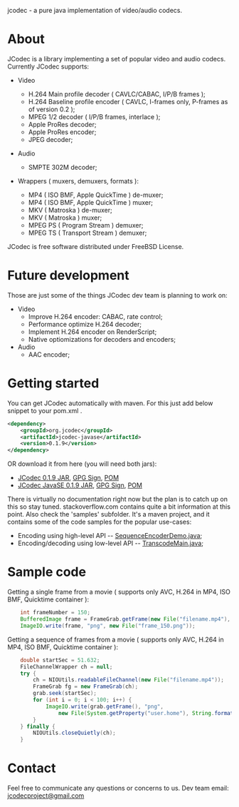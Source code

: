 jcodec - a pure java implementation of video/audio codecs.

# About 

JCodec is a library implementing a set of popular video and audio codecs. Currently JCodec supports:

* Video
    * H.264 Main profile decoder ( CAVLC/CABAC, I/P/B frames );
    * H.264 Baseline profile encoder ( CAVLC, I-frames only, P-frames as of version 0.2 );
    * MPEG 1/2 decoder ( I/P/B frames, interlace );
    * Apple ProRes decoder;
    * Apple ProRes encoder;
    * JPEG decoder;

* Audio
    * SMPTE 302M decoder;

* Wrappers ( muxers, demuxers, formats ):
    * MP4 ( ISO BMF, Apple QuickTime ) de-muxer;
    * MP4 ( ISO BMF, Apple QuickTime ) muxer;
    * MKV ( Matroska ) de-muxer;
    * MKV ( Matroska ) muxer;
    * MPEG PS ( Program Stream ) demuxer;
    * MPEG TS ( Transport Stream ) demuxer;

JCodec is free software distributed under FreeBSD License.

# Future development

 Those are just some of the things JCodec dev team is planning to work on:

* Video
    * Improve H.264 encoder: CABAC, rate control;
    * Performance optimize H.264 decoder;
    * Implement H.264 encoder on RenderScript;
    * Native optiomizations for decoders and encoders;
* Audio
    * AAC encoder;

# Getting started

You can get JCodec automatically with maven. For this just add below snippet to your pom.xml .

```xml
<dependency>
    <groupId>org.jcodec</groupId>
    <artifactId>jcodec-javase</artifactId>
    <version>0.1.9</version>
</dependency>
```
OR download it from here (you will need both jars):
* [JCodec 0.1.9 JAR](http://jcodec.org/downloads/jcodec-0.1.9.jar), [GPG Sign](http://jcodec.org/downloads/jcodec-0.1.9.jar.asc), [POM](http://jcodec.org/downloads/jcodec-0.1.9.pom)
* [JCodec JavaSE 0.1.9 JAR](http://jcodec.org/downloads/jcodec-javase-0.1.9.jar), [GPG Sign](http://jcodec.org/downloads/jcodec-javase-0.1.9.jar.asc), [POM](http://jcodec.org/downloads/jcodec-javase-0.1.9.pom)

There is virtually no documentation right now but the plan is to catch up on this so stay tuned. stackoverflow.com contains quite a bit information at this point.
Also check the 'samples' subfolder. It's a maven project, and it contains some of the code samples for the popular use-cases:
* Encoding using high-level API -- [SequenceEncoderDemo.java](https://github.com/jcodec/jcodec/blob/master/samples/main/java/org/jcodec/samples/gen/SequenceEncoderDemo.java);
* Encoding/decoding using low-level API -- [TranscodeMain.java](https://github.com/jcodec/jcodec/blob/master/samples/main/java/org/jcodec/samples/transcode/TranscodeMain.java);

# Sample code

Getting a single frame from a movie ( supports only AVC, H.264 in MP4, ISO BMF, Quicktime container ):
```java
    int frameNumber = 150;
    BufferedImage frame = FrameGrab.getFrame(new File("filename.mp4"), frameNumber);
    ImageIO.write(frame, "png", new File("frame_150.png"));
```

Getting a sequence of frames from a movie ( supports only AVC, H.264 in MP4, ISO BMF, Quicktime container ):
```java
    double startSec = 51.632;
    FileChannelWrapper ch = null;
    try {
        ch = NIOUtils.readableFileChannel(new File("filename.mp4"));
        FrameGrab fg = new FrameGrab(ch);
        grab.seek(startSec);
        for (int i = 0; i < 100; i++) {
            ImageIO.write(grab.getFrame(), "png",
                new File(System.getProperty("user.home"), String.format("Desktop/frame_%08d.png", i)));
        }
    } finally {
        NIOUtils.closeQuietly(ch);
    }
```

# Contact

Feel free to communicate any questions or concerns to us. Dev team email: jcodecproject@gmail.com
